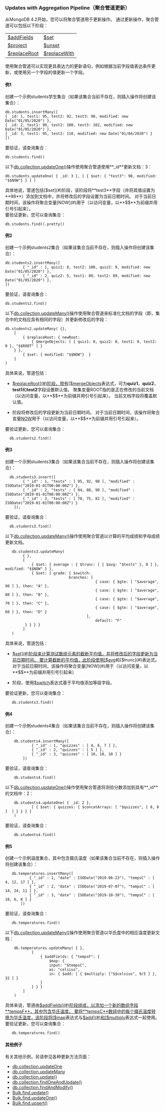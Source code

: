 
### Updates with Aggregation Pipeline（聚合管道更新）
从MongoDB 4.2开始，您可以将聚合管道用于更新操作。 通过更新操作，聚合管道可以包括以下阶段：

|                                                              |                                                              |
| :----------------------------------------------------------- | ------------------------------------------------------------ |
| [$addFields](https://docs.mongodb.com/manual/reference/operator/aggregation/addFields/#pipe._S_addFields) | [$set](https://docs.mongodb.com/manual/reference/operator/aggregation/set/#pipe._S_set) |
| [$project](https://docs.mongodb.com/manual/reference/operator/aggregation/project/#pipe._S_project) | [$unset](https://docs.mongodb.com/manual/reference/operator/aggregation/unset/#pipe._S_unset) |
| [$replaceRoot](https://docs.mongodb.com/manual/reference/operator/aggregation/replaceRoot/#pipe._S_replaceRoot) | [$replaceWith](https://docs.mongodb.com/manual/reference/operator/aggregation/replaceWith/#pipe._S_replaceWith) |

使用聚合管道可以实现更具表达力的更新语句，例如根据当前字段值表达条件更新，或使用另一个字段的值更新一个字段。

#### 例1

创建一个示例students学生集合（如果该集合当前不存在，则插入操作将创建该集合）：

```shell
db.students.insertMany([
{ _id: 1, test1: 95, test2: 92, test3: 90, modified: new Date("01/05/2020") },
{ _id: 2, test1: 98, test2: 100, test3: 102, modified: new Date("01/05/2020") },
{ _id: 3, test1: 95, test2: 110, modified: new Date("01/04/2020") }
])
```

要验证，请查询集合：

```shell
db.students.find()
```

以下[db.collection.updateOne()](https://docs.mongodb.com/manual/reference/method/db.collection.updateOne/#db.collection.updateOne)操作使用聚合管道使用**_id**更新文档：3：

```shell
db.students.updateOne( { _id: 3 }, [ { $set: { "test3": 98, modified: "$$NOW"} } ] )
```

具体地说，管道包括[$set](#)阶段，该阶段将**test3**字段（并将其值设置为**98**）添加到文档中，并将修改后的字段设置为当前日期时间。 对于当前日期时间，该操作将聚合变量[NOW](#)用于（以访问变量，以**$$**为前缀并用引号引起来）。<br />要验证更新，您可以查询集合：

```shell
db.students.find().pretty()
```

#### 例2

创建一个示例students2集合（如果该集合当前不存在，则插入操作将创建该集合）：<br />

```shell
db.students2.insertMany([
		{ "_id" : 1, quiz1: 8, test2: 100, quiz2: 9, modified: new Date("01/05/2020") }, 
		{ "_id" : 2, quiz2: 5, test1: 80, test2: 89, modified: new Date("01/05/2020") },
])
```

要验证，请查询集合：

```shell
db.students2.find()
```

以下[db.collection.updateMany()](https://docs.mongodb.com/manual/reference/method/db.collection.updateMany/#db.collection.updateMany)操作使用聚合管道来标准化文档的字段（即，集合中的文档应具有相同的字段）并更新修改后的字段：

```shell
db.students2.updateMany( {},
	[
		{ $replaceRoot: { newRoot: 
			{ $mergeObjects: [ { quiz1: 0, quiz2: 0, test1: 0, test2: 0 }, "$$ROOT" ] } 
	} },
		{ $set: { modified: "$$NOW"}  }
	]
)
```

具体来说，管道包括：

* [$replaceRoot](#)阶段，带有[$mergeObjects](#)表达式，可为**quiz1**，**quiz2**，**test1**和**test2**字段设置默认值。 聚集变量ROOT指的是正在修改的当前文档（以访问变量，以**$$**为前缀并用引号引起来）。 当前文档字段将覆盖默认值。<br />

* 阶段将修改后的字段更新为当前日期时间。 对于当前日期时间，该操作将聚合变量[NOW](#)用于（以访问变量，以**$$**为前缀并用引号引起来）。<br />

要验证更新，您可以查询集合：

```shell
  db.students2.find()
```

#### 例3

创建一个示例students3集合（如果该集合当前不存在，则插入操作将创建该集合）：

```shell
  db.students3.insert([
  		{ "_id" : 1, "tests" : [ 95, 92, 90 ], "modified" : ISODate("2019-01-01T00:00:00Z") }, 
  		{ "_id" : 2, "tests" : [ 94, 88, 90 ], "modified" : ISODate("2019-01-01T00:00:00Z") }, 
  		{ "_id" : 3, "tests" : [ 70, 75, 82 ], "modified" : ISODate("2019-01-01T00:00:00Z") }
  	]);
```

要验证，请查询集合：

```shell
  db.students3.find()
```

以下[db.collection.updateMany()](https://docs.mongodb.com/manual/reference/method/db.collection.updateMany/#db.collection.updateMany)操作使用聚合管道以计算的平均成绩和字母成绩更新文档。<br /> 

```shell
   db.students3.updateMany(
   		{ }, 
   		[
   			{ $set: { average : { $trunc: [ { $avg: "$tests" }, 0 ] }, modified: "$$NOW" } },  
   			{ $set: { grade: { $switch:                      
  							 branches: [                     
  										 { case: { $gte: [ "$average", 90 ] }, then: "A" },     
  										 { case: { $gte: [ "$average", 80 ] }, then: "B" },  
  										 { case: { $gte: [ "$average", 70 ] }, then: "C" },   
  										 { case: { $gte: [ "$average", 60 ] }, then: "D" }   
  									 ],
  										 default: "F"   
  		 } } } }
   		]
   )
```

具体来说，管道包括：

* [$set](#)阶段来计算测试数组元素的截断平均值，并将修改后的字段更新为当前日期时间。 要计算截断的平均值，此阶段使用[$avg](#)和[$trunc](#)表达式。 对于当前日期时间，该操作将聚合变量[NOW](#)用于（以访问变量，以**$$**为前缀并用引号引起来）<br />

* 阶段，使用[$switch](#)表达式基于平均值添加等级字段。<br />

 要验证更新，您可以查询集合：

 ```shell
    db.students3.find()
 ```

#### 例4

创建一个示例students4集合（如果该集合当前不存在，则插入操作将创建该集合）：<br />

```shell
    db.students4.insertMany([
    		{ "_id" : 1, "quizzes" : [ 4, 6, 7 ] },  
    		{ "_id" : 2, "quizzes" : [ 5 ] },
    		{ "_id" : 3, "quizzes" : [ 10, 10, 10 ] }
    	])
```

要验证，请查询集合：

```shell
    db.students4.find()
```

以下[db.collection.updateOne()](https://docs.mongodb.com/manual/reference/method/db.collection.updateOne/#db.collection.updateOne)操作使用聚合管道将测验分数添加到具有**_id**的文档中：2：<br />

```shell
    db.students4.updateOne( { _id: 2 },
    		[ { $set: { quizzes: { $concatArrays: [ "$quizzes", [ 8, 6 ]  ] } } } ]
    )
```

要验证，请查询集合：

```shell
    db.students4.find()
```

    

 #### 例5

 创建一个示例温度集合，其中包含摄氏温度（如果该集合当前不存在，则插入操作将创建该集合）：

 ```shell
    db.temperatures.insertMany([
    		{ "_id" : 1, "date" : ISODate("2019-06-23"), "tempsC" : [ 4, 12, 17 ] }, 
    		{ "_id" : 2, "date" : ISODate("2019-07-07"), "tempsC" : [ 14, 24, 11 ] },
    		{ "_id" : 3, "date" : ISODate("2019-10-30"), "tempsC" : [ 18, 6, 8 ] }
    	])
 ```

 要验证，请查询集合：

 ```shell
    db.temperatures.find()
 ```

以下[db.collection.updateMany()](https://docs.mongodb.com/manual/reference/method/db.collection.updateMany/#db.collection.updateMany)操作使用聚合管道以华氏度中的相应温度更新文档：

```shell
    db.temperatures.updateMany( { },
    		[   
    			{ $addFields: { "tempsF": {    
    				$map: {
    				input: "$tempsC",    
    				as: "celsius",     
    				in: { $add: [ { $multiply: ["$$celsius", 9/5 ] }, 32 ] }    
    			} 
    		} } } 
    	]
    )
```

具体来说，管道由[$addFields](#)阶段组成，以添加一个新的数组字段**tempsF**，其中包含华氏温度。 要将**tempsC**数组中的每个摄氏温度转换为华氏温度，该阶段将[$map](#)表达式与[$add](#)和[$multiply](#)表达式一起使用。<br />要验证更新，您可以查询集合：

 ```shell
    db.temperatures.find()
 ```

#### 其他例子

有关其他示例，另请参见各种更新方法页面：

- [db.collection.updateOne](https://docs.mongodb.com/manual/reference/method/db.collection.updateOne/#updateone-example-agg)
- [db.collection.updateMany](https://docs.mongodb.com/manual/reference/method/db.collection.updateMany/#updatemany-example-agg)
- [db.collection.update()](https://docs.mongodb.com/manual/reference/method/db.collection.update/#update-example-agg)
- [db.collection.findOneAndUpdate()](https://docs.mongodb.com/manual/reference/method/db.collection.findOneAndUpdate/#findoneandupdate-agg-pipeline)
- [db.collection.findAndModify()](https://docs.mongodb.com/manual/reference/method/db.collection.findAndModify/#findandmodify-agg-pipeline)
- [Bulk.find.update()](https://docs.mongodb.com/manual/reference/method/Bulk.find.update/#example-bulk-find-update-agg)
- [Bulk.find.updateOne()](https://docs.mongodb.com/manual/reference/method/Bulk.find.updateOne/#example-bulk-find-update-one-agg)
- [Bulk.find.upsert()](https://docs.mongodb.com/manual/reference/method/Bulk.find.upsert/#bulk-find-upsert-update-agg-example)
<a name="mzqxP"></a>